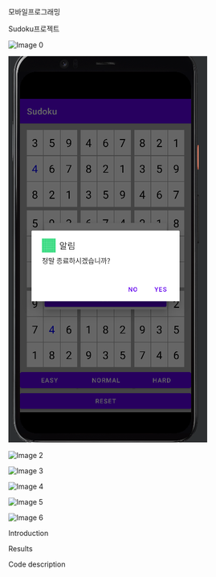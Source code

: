 모바일프로그래밍

Sudoku프로젝트

![Image 0](/Sudoku/image0.png)

![Image 1](/image1.png)

![Image 2](/mnt/data/images/image2.png)

![Image 3](/mnt/data/images/image3.png)

![Image 4](/mnt/data/images/image4.png)

![Image 5](/mnt/data/images/image5.jpeg)

![Image 6](/mnt/data/images/image6.png)

Introduction 

Results 

Code description 
